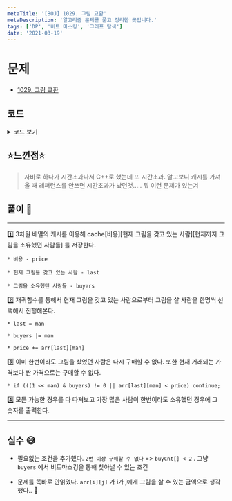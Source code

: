 ```yaml
---
metaTitle: '[BOJ] 1029. 그림 교환'
metaDescription: '알고리즘 문제를 풀고 정리한 곳입니다.'
tags: ['DP', '비트 마스킹', '그래프 탐색']
date: '2021-03-19'
---
```


# 문제

- [1029. 그림 교환](https://www.acmicpc.net/problem/1029)

## 코드

<details><summary> 코드 보기 </summary>

```javascript
#include <iostream>
#include <algorithm>
#include <string>
#include <cstring>
#include <cmath>
#include <cstdio>
#define FASTIO ios_base::sync_with_stdio(false); cin.tie(NULL); cout.tie(NULL);
#define endl '\n'
using namespace std;
int n, arr[15][15], cache[10][15][1<<15];
string line;
void init()
{
    FASTIO
    cin >> n;
    for (int i = 0; i < n; ++i) {
        string line;
        cin >> line;
        for (int j = 0; j < n; ++j)
            arr[i][j] = line[j]-'0';
    }
    memset(cache, -1, sizeof(cache));
}

int calc(int buyers, int last, int price)
{
    int& ret = cache[price][last][buyers];
    if (ret != -1) return ret;

    buyers |= (1 << last);
    ret = 0;
    for (int man = 0; man < n; ++man) {
        if (((1 << man) & buyers) != 0 || arr[last][man] < price) continue;
        ret = max(ret, calc(buyers, man, arr[last][man]));
    }
    ret++;
    return ret;
}
int main()
{
	init();
    printf("%d\n", calc(0, 0, 0));
}

```

</details>

## ⭐️느낀점⭐️

> 자바로 하다가 시간초과나서 C++로 했는데 또 시간초과. 알고보니 캐시를 가져올 때 레퍼런스를 안쓰면 시간초과가 났던것..... 뭐 이런 문제가 있는겨

## 풀이 📣

<hr/>
1️⃣ 3차원 배열의 캐시를 이용해 cache[비용][현재 그림을 갖고 있는 사람][현재까지 그림을 소유했던 사람들] 를 저장한다.
    
    * 비용 - price

    * 현재 그림을 갖고 있는 사람 - last

    * 그림을 소유했던 사람들 - buyers

2️⃣ 재귀함수를 통해서 현재 그림을 갖고 있는 사람으로부터 그림을 살 사람을 한명씩 선택해서 진행해본다.

    * last = man

    * buyers |= man

    * price += arr[last][man]

3️⃣ 이미 한번이라도 그림을 샀었던 사람은 다시 구매할 수 없다. 또한 현재 거래되는 가격보다 싼 가격으로는 구매할 수 없다.

    * if (((1 << man) & buyers) != 0 || arr[last][man] < price) continue;

4️⃣ 모든 가능한 경우를 다 따져보고 가장 많은 사람이 한번이라도 소유했던 경우에 그 숫자를 출력한다.

<hr/>

## 실수 😅

- 필요없는 조건을 추가했다. `2번 이상 구매할 수 없다` => `buyCnt[] < 2` .
  그냥 `buyers` 에서 비트마스킹을 통해 찾아낼 수 있는 조건

- 문제를 똑바로 안읽었다. `arr[i][j]` 가 i가 j에게 그림을 살 수 있는 금액으로 생각했다.. 🤬
